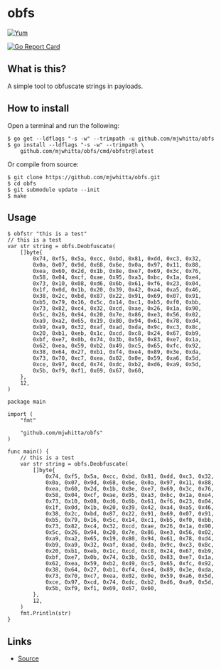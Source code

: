 # obfs

[![Yum](https://img.shields.io/badge/-Buy%20me%20a%20cookie-blue?style=for-the-badge&logo=cookiecutter)](https://www.buymeacoffee.com/mjwhitta)

[![Go Report Card](https://goreportcard.com/badge/github.com/mjwhitta/obfs)](https://goreportcard.com/report/github.com/mjwhitta/obfs)

## What is this?

A simple tool to obfuscate strings in payloads.

## How to install

Open a terminal and run the following:

```
$ go get --ldflags "-s -w" --trimpath -u github.com/mjwhitta/obfs
$ go install --ldflags "-s -w" --trimpath \
    github.com/mjwhitta/obfs/cmd/obfstr@latest
```

Or compile from source:

```
$ git clone https://github.com/mjwhitta/obfs.git
$ cd obfs
$ git submodule update --init
$ make
```

## Usage

```
$ obfstr "this is a test"
// this is a test
var str string = obfs.Deobfuscate(
    []byte{
        0x74, 0xf5, 0x5a, 0xcc, 0xbd, 0x81, 0xdd, 0xc3, 0x32,
        0x0a, 0x07, 0x9d, 0x68, 0x6e, 0x0a, 0x97, 0x11, 0x88,
        0xea, 0x60, 0x2d, 0x1b, 0x8e, 0xe7, 0x69, 0x3c, 0x76,
        0x58, 0x04, 0xcf, 0xae, 0x95, 0xa3, 0xbc, 0x1a, 0xe4,
        0x73, 0x10, 0x08, 0xd6, 0x6b, 0x61, 0xf6, 0x23, 0x04,
        0x1f, 0x0d, 0x1b, 0x20, 0x39, 0x42, 0xa4, 0xa5, 0x46,
        0x38, 0x2c, 0xbd, 0x87, 0x22, 0x91, 0x69, 0x07, 0x91,
        0xb5, 0x79, 0x16, 0x5c, 0x14, 0xc1, 0xb5, 0xf0, 0xbb,
        0x73, 0x82, 0xc4, 0x32, 0xcd, 0xae, 0x26, 0x1a, 0x90,
        0x5c, 0x26, 0x94, 0x20, 0x7e, 0x86, 0xe3, 0x56, 0x02,
        0xa9, 0xa2, 0x65, 0x19, 0x80, 0x94, 0x61, 0x78, 0xd4,
        0xb9, 0xa9, 0x32, 0xaf, 0xad, 0xda, 0x9c, 0xc3, 0x8c,
        0x20, 0xb1, 0xeb, 0x1c, 0xcd, 0xc8, 0x24, 0x67, 0xb9,
        0xbf, 0xe7, 0x0b, 0x74, 0x3b, 0x50, 0x83, 0xe7, 0x1a,
        0x62, 0xea, 0x59, 0xb2, 0x49, 0xc5, 0x65, 0xfc, 0x92,
        0x38, 0x64, 0x27, 0xb1, 0xf4, 0xe4, 0x89, 0x3e, 0xda,
        0x73, 0x70, 0xc7, 0xea, 0x02, 0x0e, 0x59, 0xa6, 0x5d,
        0xce, 0x97, 0xcd, 0x74, 0xdc, 0xb2, 0xd6, 0xa9, 0x5d,
        0x5b, 0xf9, 0xf1, 0x69, 0x67, 0x60,
    },
    12,
)
```

```
package main

import (
    "fmt"

    "github.com/mjwhitta/obfs"
)

func main() {
    // this is a test
    var str string = obfs.Deobfuscate(
        []byte{
            0x74, 0xf5, 0x5a, 0xcc, 0xbd, 0x81, 0xdd, 0xc3, 0x32,
            0x0a, 0x07, 0x9d, 0x68, 0x6e, 0x0a, 0x97, 0x11, 0x88,
            0xea, 0x60, 0x2d, 0x1b, 0x8e, 0xe7, 0x69, 0x3c, 0x76,
            0x58, 0x04, 0xcf, 0xae, 0x95, 0xa3, 0xbc, 0x1a, 0xe4,
            0x73, 0x10, 0x08, 0xd6, 0x6b, 0x61, 0xf6, 0x23, 0x04,
            0x1f, 0x0d, 0x1b, 0x20, 0x39, 0x42, 0xa4, 0xa5, 0x46,
            0x38, 0x2c, 0xbd, 0x87, 0x22, 0x91, 0x69, 0x07, 0x91,
            0xb5, 0x79, 0x16, 0x5c, 0x14, 0xc1, 0xb5, 0xf0, 0xbb,
            0x73, 0x82, 0xc4, 0x32, 0xcd, 0xae, 0x26, 0x1a, 0x90,
            0x5c, 0x26, 0x94, 0x20, 0x7e, 0x86, 0xe3, 0x56, 0x02,
            0xa9, 0xa2, 0x65, 0x19, 0x80, 0x94, 0x61, 0x78, 0xd4,
            0xb9, 0xa9, 0x32, 0xaf, 0xad, 0xda, 0x9c, 0xc3, 0x8c,
            0x20, 0xb1, 0xeb, 0x1c, 0xcd, 0xc8, 0x24, 0x67, 0xb9,
            0xbf, 0xe7, 0x0b, 0x74, 0x3b, 0x50, 0x83, 0xe7, 0x1a,
            0x62, 0xea, 0x59, 0xb2, 0x49, 0xc5, 0x65, 0xfc, 0x92,
            0x38, 0x64, 0x27, 0xb1, 0xf4, 0xe4, 0x89, 0x3e, 0xda,
            0x73, 0x70, 0xc7, 0xea, 0x02, 0x0e, 0x59, 0xa6, 0x5d,
            0xce, 0x97, 0xcd, 0x74, 0xdc, 0xb2, 0xd6, 0xa9, 0x5d,
            0x5b, 0xf9, 0xf1, 0x69, 0x67, 0x60,
        },
        12,
    )
    fmt.Println(str)
}
```

## Links

- [Source](https://github.com/mjwhitta/obfs)
